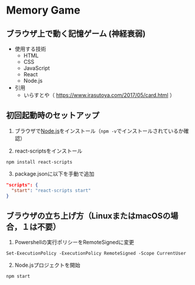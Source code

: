 # Memory Game
 
## ブラウザ上で動く記憶ゲーム (神経衰弱)
- 使用する技術
  - HTML
  - CSS
  - JavaScript
  - React
  - Node.js  
- 引用
  - いらすとや（ <https://www.irasutoya.com/2017/05/card.html> ）

## 初回起動時のセットアップ
1. ブラウザで[Node.js](https://nodejs.org/en/)をインストール（`npm -v`でインストールされているか確認）
 
2. react-scriptsをインストール
```shell
npm install react-scripts
```
 
3. package.jsonに以下を手動で追加  
```json
"scripts": {
  "start": "react-scripts start"
}
```

## ブラウザの立ち上げ方（LinuxまたはmacOSの場合，１は不要）
1. Powershellの実行ポリシーをRemoteSignedに変更
```shell
Set-ExecutionPolicy -ExecutionPolicy RemoteSigned -Scope CurrentUser
```

2. Node.jsプロジェクトを開始
```
npm start
```
